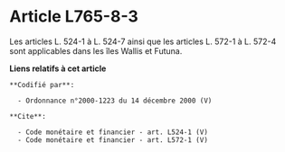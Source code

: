 # Article L765-8-3

Les articles L. 524-1 à L. 524-7 ainsi que les articles L. 572-1 à L. 572-4 sont applicables dans les îles Wallis et Futuna.

**Liens relatifs à cet article**

	**Codifié par**:

	  - Ordonnance n°2000-1223 du 14 décembre 2000 (V)

	**Cite**:

	  - Code monétaire et financier - art. L524-1 (V)
	  - Code monétaire et financier - art. L572-1 (V)
